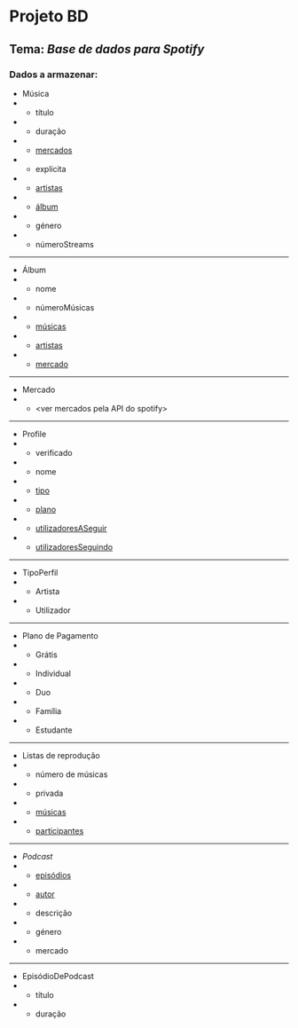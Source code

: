 # Projeto BD

## Tema: _Base de dados para Spotify_

### Dados a armazenar:

- <a name="songs"></a>Música
- + título
- + duração
- + [mercados](#market)
- + explícita
- + [artistas](#profile)
- + [álbum](#album)
- + género
- + númeroStreams

***

- <a name="album"></a>Álbum
- + nome
- + númeroMúsicas
- + [músicas](#songs)
- + [artistas](#profile)
- + [mercado](#market)

***

<!-- Enumeracao dos mercados em que a musica esta disponivel -->
- <a name="market"></a>Mercado
- + \<ver mercados pela API do spotify>

***

- <a name="profile"></a>Profile
- + verificado
- + nome
- + [tipo](#profileType)
- + [plano](#payment)
- + [utilizadoresASeguir](#profile)
- + [utilizadoresSeguindo](#profile)

***

<!-- Enumeracao dos tipos de perfil -->
- <a name="profileType"></a>TipoPerfil
- + Artista
- + Utilizador


***
<!-- Enumeracao dos tipos de plano de pagamento -->
- <a name="payment"></a>Plano de Pagamento
- * Grátis
- + Individual
- + Duo
- + Família
- + Estudante

***

- Listas de reprodução
- + número de músicas
- + privada
- + [músicas](#songs)
- + [participantes](#profile)

***

- _Podcast_
- + [episódios](#podcastEpisodes)
- + [autor](#profile)
- + descrição
- + género
- * mercado

***

- <a name="podcastEpisodes"></a>EpisódioDePodcast
- + título
- + duração
